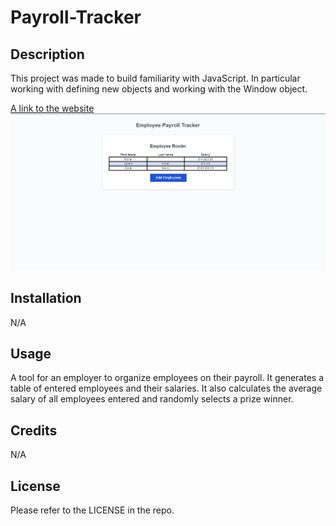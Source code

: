 # Payroll-Tracker

## Description
This project was made to build familiarity with JavaScript. In particular working with defining new objects and working with the Window object.

[A link to the website](https://akaufmanfrey.github.io/Payroll-Tracker/)
![A screenshot of the website](./assets/images/payroll_screenshot.png)

## Installation

N/A

## Usage

A tool for an employer to organize employees on their payroll. It generates a table of entered employees and their salaries. It also calculates the average salary of all employees entered and randomly selects a prize winner.
## Credits

N/A

## License

Please refer to the LICENSE in the repo.